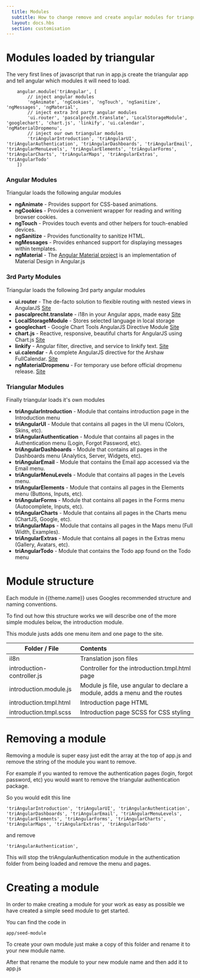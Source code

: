 ```yaml
---
  title: Modules
  subtitle: How to change remove and create angular modules for triangular
  layout: docs.hbs
  section: customisation
---
```


# Modules loaded by triangular

The very first lines of javascript that run in app.js create the triangular app and tell angular which modules it will need to load.

        angular.module('triAngular', [
            // inject angular modules
            'ngAnimate', 'ngCookies', 'ngTouch', 'ngSanitize', 'ngMessages', 'ngMaterial',
            // inject extra 3rd party angular modules
            'ui.router', 'pascalprecht.translate', 'LocalStorageModule', 'googlechart', 'chart.js', 'linkify', 'ui.calendar', 'ngMaterialDropmenu',
            // inject our own triangular modules
            'triAngularIntroduction', 'triAngularUI', 'triAngularAuthentication', 'triAngularDashboards', 'triAngularEmail', 'triAngularMenuLevels', 'triAngularElements', 'triAngularForms', 'triAngularCharts', 'triAngularMaps', 'triAngularExtras', 'triAngularTodo'
        ])

### Angular Modules

Triangular loads the following angular modules

- **ngAnimate** - Provides support for CSS-based animations.
- **ngCookies** - Provides a convenient wrapper for reading and writing browser cookies.
- **ngTouch** - Provides touch events and other helpers for touch-enabled devices.
- **ngSanitize** - Provides functionality to sanitize HTML.
- **ngMessages** - Provides enhanced support for displaying messages within templates.
- **ngMaterial** - The [Angular Material project](https://material.angularjs.org/) is an implementation of Material Design in Angular.js

### 3rd Party Modules

Triangular loads the following 3rd party angular modules

- **ui.router** - The de-facto solution to flexible routing with nested views in AngularJS [Site](http://angular-ui.github.io/ui-router/site/)
- **pascalprecht.translate** - i18n in your Angular apps, made easy [Site](https://angular-translate.github.io/)
- **LocalStorageModule** - Stores selected language in local storage
- **googlechart** - Google Chart Tools AngularJS Directive Module [Site](http://angular-google-chart.github.io/angular-google-chart)
- **chart.js** - Reactive, responsive, beautiful charts for AngularJS using Chart.js [Site](http://jtblin.github.io/angular-chart.js)
- **linkify** - Angular filter, directive, and service to linkify text. [Site](https://github.com/scottcorgan/angular-linkify)
- **ui.calendar** - A complete AngularJS directive for the Arshaw FullCalendar. [Site](http://angular-ui.github.io/ui-calendar/)
- **ngMaterialDropmenu** - For temporary use before official dropmenu release. [Site](https://github.com/Soopro/ng-material-dropmenu)

### Triangular Modules

Finally triangular loads it's own modules

- **triAngularIntroduction** - Module that contains introduction page in the Introduction menu
- **triAngularUI** - Module that contains all pages in the UI menu (Colors, Skins, etc).
- **triAngularAuthentication** - Module that contains all pages in the Authentication menu (Login, Forgot Password, etc).
- **triAngularDashboards** - Module that contains all pages in the Dashboards menu (Analytics, Server, Widgets, etc).
- **triAngularEmail** - Module that contains the Email app accessed via the Email menu.
- **triAngularMenuLevels** - Module that contains all pages in the Levels menu.
- **triAngularElements** - Module that contains all pages in the Elements menu (Buttons, Inputs, etc).
- **triAngularForms** - Module that contains all pages in the Forms menu (Autocomplete, Inputs, etc).
- **triAngularCharts** - Module that contains all pages in the Charts menu (ChartJS, Google, etc).
- **triAngularMaps** - Module that contains all pages in the Maps menu (Full Width, Examples).
- **triAngularExtras** - Module that contains all pages in the Extras menu (Gallery, Avatars, etc).
- **triAngularTodo** - Module that contains the Todo app found on the Todo menu

# Module structure

Each module in {{theme.name}} uses Googles recommended structure and naming conventions.

To find out how this structure works we will describe one of the more simple modules below, the introduction module.

This module justs adds one menu item and one page to the site.

|       Folder / File        |                                   Contents                                  |
| -------------------------- | :-------------------------------------------------------------------------- |
| il8n                       | Translation json files                                                      |
| introduction-controller.js | Controller for the introduction.tmpl.html page                              |
| introduction.module.js     | Module js file, use angular to declare a module, adds a menu and the routes |
| introduction.tmpl.html     | Introduction page HTML                                                      |
| introduction.tmpl.scss     | Introduction page SCSS for CSS styling                                      |

# Removing a module

Removing a module is super easy just edit the array at the top of app.js and remove the string of the module you want to remove.

For example if you wanted to remove the authentication pages (login, forgot password, etc) you would want to remove the triangular authentication package.

So you would edit this line

    'triAngularIntroduction', 'triAngularUI', 'triAngularAuthentication', 'triAngularDashboards', 'triAngularEmail', 'triAngularMenuLevels', 'triAngularElements', 'triAngularForms', 'triAngularCharts', 'triAngularMaps', 'triAngularExtras', 'triAngularTodo'

and remove

    'triAngularAuthentication',

This will stop the triAngularAuthentication module in the authentication folder from being loaded and remove the menu and pages.


# Creating a module

In order to make creating a module for your work as easy as possible we have created a simple seed module to get started.

You can find the code in

    app/seed-module

To create your own module just make a copy of this folder and rename it to your new module name.

After that rename the module to your new module name and then add it to app.js
